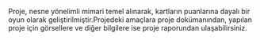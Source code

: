 Proje, nesne yönelimli mimari temel alınarak, kartların puanlarına dayalı bir oyun olarak geliştirilmiştir.Projedeki amaçlara proje dokümanından, yapılan proje için görsellere ve diğer bilgilere ise proje raporundan ulaşabilirsiniz.
